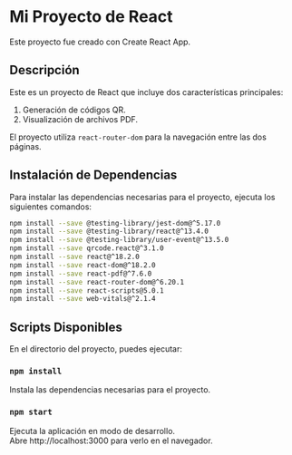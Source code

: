 # Mi Proyecto de React

Este proyecto fue creado con Create React App.

## Descripción

Este es un proyecto de React que incluye dos características principales:

1. Generación de códigos QR.
2. Visualización de archivos PDF.

El proyecto utiliza `react-router-dom` para la navegación entre las dos páginas.

## Instalación de Dependencias

Para instalar las dependencias necesarias para el proyecto, ejecuta los siguientes comandos:

```bash
npm install --save @testing-library/jest-dom@^5.17.0
npm install --save @testing-library/react@^13.4.0
npm install --save @testing-library/user-event@^13.5.0
npm install --save qrcode.react@^3.1.0
npm install --save react@^18.2.0
npm install --save react-dom@^18.2.0
npm install --save react-pdf@^7.6.0
npm install --save react-router-dom@^6.20.1
npm install --save react-scripts@5.0.1
npm install --save web-vitals@^2.1.4
```
## Scripts Disponibles

En el directorio del proyecto, puedes ejecutar:

### `npm install`

Instala las dependencias necesarias para el proyecto.

### `npm start`

Ejecuta la aplicación en modo de desarrollo.\
Abre http://localhost:3000 para verlo en el navegador.



